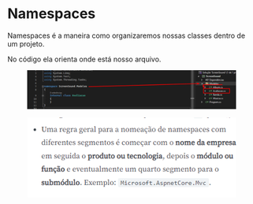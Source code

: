 # Namespaces

Namespaces é a maneira como organizaremos nossas classes dentro de um projeto.

No código ela orienta onde está nosso arquivo.

<div align="center" data-full-width="true">

<figure><img src=".gitbook/assets/image (1) (1).png" alt=""><figcaption></figcaption></figure>

</div>

<figure><img src=".gitbook/assets/image (5).png" alt=""><figcaption></figcaption></figure>

